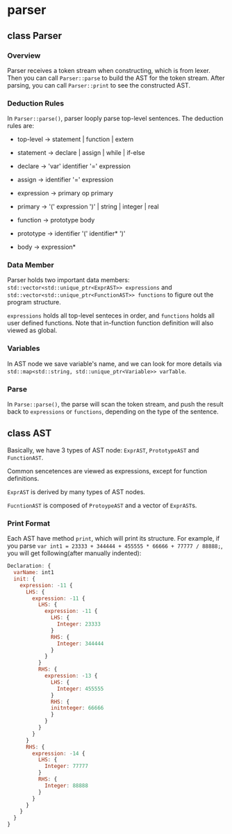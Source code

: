 # parser

## class Parser

### Overview

Parser receives a token stream when constructing, which is from lexer.
Then you can call `Parser::parse` to build the AST for the token stream.
After parsing, you can call `Parser::print` to see the constructed AST.

### Deduction Rules

In `Parser::parse()`, parser looply parse top-level sentences. The deduction rules are:

* top-level -> statement | function | extern

* statement -> declare | assign | while | if-else

* declare -> 'var' identifier '=' expression

* assign -> identifier '=' expression

* expression -> primary op primary

* primary -> '(' expression ')' |  string | integer | real

* function -> prototype body

* prototype -> identifier '(' identifier* ')'

* body -> expression*

### Data Member

Parser holds two important data members: `std::vector<std::unique_ptr<ExprAST>> expressions`
and `std::vector<std::unique_ptr<FunctionAST>> functions` to figure out
the program structure.

`expressions` holds all top-level senteces in order, and `functions` holds all user
defined functions. Note that in-function function definition will also viewed as global.

### Variables

In AST node we save variable's name, and we can look for more details via
`std::map<std::string, std::unique_ptr<Variable>> varTable`.

### Parse

In `Parse::parse()`, the parse will scan the token stream, and
push the result back to `expressions` or `functions`, depending
on the type of the sentence.

## class AST

Basically, we have 3 types of AST node: `ExprAST`, `PrototypeAST` and `FunctionAST`.

Common sencetences are viewed as expressions, except for function definitions.

`ExprAST` is derived by many types of AST nodes.

`FucntionAST` is composed of `ProtoypeAST` and a vector of `ExprAST`s.

### Print Format

Each AST have method `print`, which will print its structure.
For example, if you parse `var int1 = 23333 + 344444 + 455555 * 66666 + 77777 / 88888;`,
you will get following(after manually indented):

```js
Declaration: {
  varName: int1
  init: {
    expression: -11 {
      LHS: {
        expression: -11 {
          LHS: {
            expression: -11 {
              LHS: {
                Integer: 23333
              }
              RHS: {
                Integer: 344444
              }
            }
          }
          RHS: {
            expression: -13 {
              LHS: {
                Integer: 455555
              }
              RHS: {
              initnteger: 66666
              }
            }
          }
        }
      }
      RHS: {
        expression: -14 {
          LHS: {
            Integer: 77777
          }
          RHS: {
            Integer: 88888
          }
        }
      }
    }
  }
}
```
